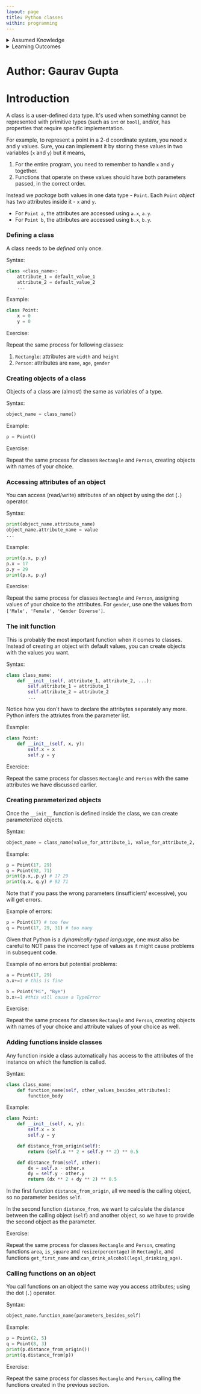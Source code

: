 ```yaml
---
layout: page
title: Python classes
within: programming
---
```


<details class="prereq" markdown="1">
<summary>Assumed Knowledge</summary>
  * Variables and Operators in Python
  * Control structures (conditions and loops)
  * Functions
</details>

<details class="outcomes" markdown="1">
<summary>Learning Outcomes</summary>
  * Be acquainted with classes in Python.
</details>

# Author: Gaurav Gupta

# Introduction

A class is a user-defined data type. It's used when something cannot be represented with primitive types (such as `int` or `bool`), and/or, has properties that require specific implementation.

For example, to represent a point in a 2-d coordinate system, you need x and y values. Sure, you can implement it by storing these values in two variables (`x` and `y`) but it means,

1. For the entire program, you need to remember to handle `x` and `y` together.
2. Functions that operate on these values should have both parameters passed, in the correct order.

Instead we *package* both values in one data type - `Point`. Each `Point` *object* has two attributes inside it - `x` and `y`. 


- For `Point a`, the attributes are accessed using `a.x`, `a.y`.
- For `Point b`, the attributes are accessed using `b.x`, `b.y`.

### Defining a class

A class needs to be *defined* only once.

Syntax:

```python
class <class_name>:
	attribute_1 = default_value_1
	attribute_2 = default_value_2
	...
```

Example:

```python
class Point:
	x = 0
	y = 0
```

Exercise:

Repeat the same process for following classes:

1. `Rectangle`: attributes are `width` and `height`
2. `Person`: attributes are `name`, `age`, `gender`

### Creating objects of a class

Objects of a class are (almost) the same as variables of a type.

Syntax:

```python
object_name = class_name()
```

Example:

```python
p = Point()
```

Exercise:

Repeat the same process for classes `Rectangle` and `Person`, creating objects with names of your choice.

### Accessing attributes of an object

You can access (read/write) attributes of an object by using the dot (`.`) operator.

Syntax:

```python
print(object_name.attribute_name)
object_name.attribute_name = value
...
```

Example:

```python
print(p.x, p.y)
p.x = 17
p.y = 29
print(p.x, p.y)
```

Exercise:

Repeat the same process for classes `Rectangle` and `Person`, assigning values of your choice to the attributes. For `gender`, use one the values from `['Male', 'Female', 'Gender Diverse']`.

### The __init__ function

This is probably the most important function when it comes to classes. Instead of creating an object with default values, you can create objects with the values you want.

Syntax:

```python
class class_name:
    def __init__(self, attribute_1, attribute_2, ...):
        self.attribute_1 = attribute_1
        self.attribute_2 = attribute_2
        ...
```

Notice how you don't have to declare the attribytes separately any more. Python infers the attriutes from the parameter list.

Example:

```python
class Point:
    def __init__(self, x, y):
        self.x = x
        self.y = y
```

Exercice:

Repeat the same process for classes `Rectangle` and `Person` with the same attributes we have discussed earlier.

### Creating parameterized objects

Once the `__init__` function is defined inside the class, we can create parameterized objects.

Syntax:

```python
object_name = class_name(value_for_attribute_1, value_for_attribute_2, ...)
```

Example:

```python
p = Point(17, 29)
q = Point(92, 71)
print(p.x,.p.y) # 17 29
print(q.x, q.y) # 92 71
```

Note that if you pass the wrong parameters (insufficient/ excessive), you will get errors.

Example of errors:

```python
p = Point(17) # too few 
q = Point(17, 29, 31) # too many
```

Given that Python is a *dynamically-typed language*, one must also be careful to NOT pass the incorrect type of values as it might cause problems in subsequent code.

Example of no errors but potential problems:

```python
a = Point(17, 29)
a.x+=1 # this is fine

b = Point("Hi", "Bye")
b.x+=1 #this will cause a TypeError
```

Exercise:

Repeat the same process for classes `Rectangle` and `Person`, creating objects with names of your choice and attribute values of your choice as well.

### Adding functions inside classes

Any function inside a class automatically has access to the attributes of the instance on which the function is called.

Syntax:

```python
class class_name:
	def function_name(self, other_values_besides_attributes):
		function_body
```

Example:

```python
class Point:
    def __init__(self, x, y):
        self.x = x
        self.y = y

    def distance_from_origin(self):
        return (self.x ** 2 + self.y ** 2) ** 0.5

    def distance_from(self, other):
        dx = self.x - other.x
        dy = self.y - other.y
        return (dx ** 2 + dy ** 2) ** 0.5
```

In the first function `distance_from_origin`, all we need is the calling object, so no parameter besides `self`.

In the second function `distance_from`, we want to calculate the distance between the calling object (`self`) and another object, so we have to provide the second object as the parameter.

Exercise:

Repeat the same process for classes `Rectangle` and `Person`, creating functions `area`, `is_square` and `resize(percentage)` in `Rectangle`, and functions `get_first_name` and `can_drink_alcohol(legal_drinking_age)`.

### Calling functions on an object

You call functions on an object the same way you access attributes; using the dot (`.`) operator.

Syntax:

```python
object_name.function_name(parameters_besides_self)
```

Example:

```python
p = Point(2, 5)
q = Point(8, 3)
print(p.distance_from_origin())
print(q.distance_from(p))
```
        
Exercise:

Repeat the same process for classes `Rectangle` and `Person`, calling the functions created in the previous section.